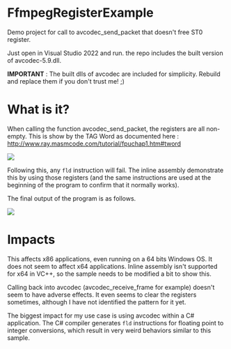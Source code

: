 # FfmpegRegisterExample

Demo project for call to avcodec_send_packet that doesn't free ST0 register.

Just open in Visual Studio 2022 and run. the repo includes the built version of avcodec-5.9.dll.

**IMPORTANT** : The built dlls of avcodec are included for simplicity. Rebuild and replace them if you don't trust me! ;) 

# What is it?

When calling the function avcodec_send_packet, the registers are all non-empty. This is show by the TAG Word as documented here : http://www.ray.masmcode.com/tutorial/fpuchap1.htm#tword

![](https://i.imgur.com/YsHrxhz.png)


Following this, any `fld` instruction will fail. The inline assembly demonstrate this by using those registers (and the same instructions are used at the beginning of the program to confirm that it normally works).

The final output of the program is as follows.

![](https://i.imgur.com/DXTK9ni.png)

# Impacts

This affects x86 applications, even running on a 64 bits Windows OS. It does not seem to affect x64 applications. Inline assembly isn't supported for x64 in VC++, so the sample needs to be modified a bit to show this.

Calling back into avcodec (avcodec_receive_frame for example) doesn't seem to have adverse effects. It even seems to clear the registers sometimes, although I have not identified the pattern for it yet.

The biggest impact for my use case is using avcodec within a C# application. The C# compiler generates `fld` instructions for floating point to integer conversions, which result in very weird behaviors similar to this sample.